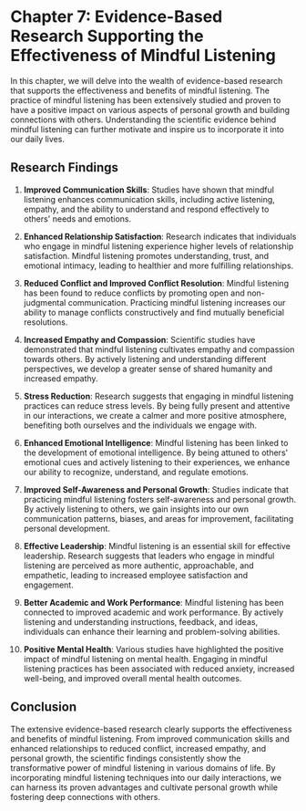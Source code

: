 Chapter 7: Evidence-Based Research Supporting the Effectiveness of Mindful Listening
====================================================================================

In this chapter, we will delve into the wealth of evidence-based research that supports the effectiveness and benefits of mindful listening. The practice of mindful listening has been extensively studied and proven to have a positive impact on various aspects of personal growth and building connections with others. Understanding the scientific evidence behind mindful listening can further motivate and inspire us to incorporate it into our daily lives.

**Research Findings**
---------------------

1. **Improved Communication Skills**: Studies have shown that mindful listening enhances communication skills, including active listening, empathy, and the ability to understand and respond effectively to others' needs and emotions.

2. **Enhanced Relationship Satisfaction**: Research indicates that individuals who engage in mindful listening experience higher levels of relationship satisfaction. Mindful listening promotes understanding, trust, and emotional intimacy, leading to healthier and more fulfilling relationships.

3. **Reduced Conflict and Improved Conflict Resolution**: Mindful listening has been found to reduce conflicts by promoting open and non-judgmental communication. Practicing mindful listening increases our ability to manage conflicts constructively and find mutually beneficial resolutions.

4. **Increased Empathy and Compassion**: Scientific studies have demonstrated that mindful listening cultivates empathy and compassion towards others. By actively listening and understanding different perspectives, we develop a greater sense of shared humanity and increased empathy.

5. **Stress Reduction**: Research suggests that engaging in mindful listening practices can reduce stress levels. By being fully present and attentive in our interactions, we create a calmer and more positive atmosphere, benefiting both ourselves and the individuals we engage with.

6. **Enhanced Emotional Intelligence**: Mindful listening has been linked to the development of emotional intelligence. By being attuned to others' emotional cues and actively listening to their experiences, we enhance our ability to recognize, understand, and regulate emotions.

7. **Improved Self-Awareness and Personal Growth**: Studies indicate that practicing mindful listening fosters self-awareness and personal growth. By actively listening to others, we gain insights into our own communication patterns, biases, and areas for improvement, facilitating personal development.

8. **Effective Leadership**: Mindful listening is an essential skill for effective leadership. Research suggests that leaders who engage in mindful listening are perceived as more authentic, approachable, and empathetic, leading to increased employee satisfaction and engagement.

9. **Better Academic and Work Performance**: Mindful listening has been connected to improved academic and work performance. By actively listening and understanding instructions, feedback, and ideas, individuals can enhance their learning and problem-solving abilities.

10. **Positive Mental Health**: Various studies have highlighted the positive impact of mindful listening on mental health. Engaging in mindful listening practices has been associated with reduced anxiety, increased well-being, and improved overall mental health outcomes.

**Conclusion**
--------------

The extensive evidence-based research clearly supports the effectiveness and benefits of mindful listening. From improved communication skills and enhanced relationships to reduced conflict, increased empathy, and personal growth, the scientific findings consistently show the transformative power of mindful listening in various domains of life. By incorporating mindful listening techniques into our daily interactions, we can harness its proven advantages and cultivate personal growth while fostering deep connections with others.
